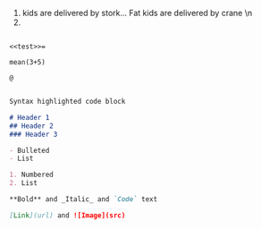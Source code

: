 1. kids are delivered by stork... Fat kids are delivered by crane \n
2.


```{R}

<<test>>=

mean(3+5)

@

```


```markdown

Syntax highlighted code block

# Header 1
## Header 2
### Header 3

- Bulleted
- List

1. Numbered
2. List

**Bold** and _Italic_ and `Code` text

[Link](url) and ![Image](src)

```
